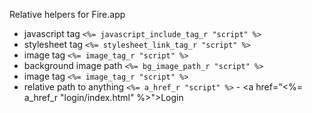Relative helpers for Fire.app

* javascript tag ```<%= javascript_include_tag_r "script" %>```
* stylesheet tag ```<%= stylesheet_link_tag_r "script" %>```
* image tag ```<%= image_tag_r "script" %>```
* background image path ```<%= bg_image_path_r "script" %>```
* image tag ```<%= image_tag_r "script" %>```
* relative path to anything ```<%= a_href_r "script" %>``` - <a href="<%= a_href_r "login/index.html" %>">Login</a>